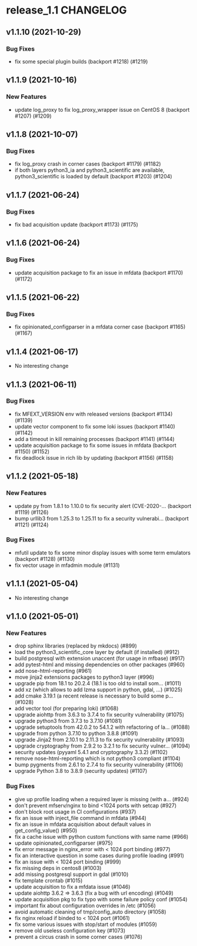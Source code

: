# release_1.1 CHANGELOG

## v1.1.10 (2021-10-29)

### Bug Fixes

- fix some special plugin builds (backport #1218) (#1219)

## v1.1.9 (2021-10-16)

### New Features

- update log_proxy to fix log_proxy_wrapper issue on CentOS 8 (backport #1207) (#1209)

## v1.1.8 (2021-10-07)

### Bug Fixes

- fix log_proxy crash in corner cases  (backport #1179) (#1182)
- if both layers python3_ia and python3_scientific are available, python3_scientific is loaded by default (backport #1203) (#1204)

## v1.1.7 (2021-06-24)

### Bug Fixes

- fix bad acquisition update (backport #1173) (#1175)

## v1.1.6 (2021-06-24)

### Bug Fixes

- update acquisition package to fix an issue in mfdata (backport #1170) (#1172)

## v1.1.5 (2021-06-22)

### Bug Fixes

- fix opinionated_configparser in a mfdata corner case (backport #1165) (#1167)

## v1.1.4 (2021-06-17)

- No interesting change

## v1.1.3 (2021-06-11)

### Bug Fixes

- fix MFEXT_VERSION env with released versions (backport #1134) (#1139)
- update vector component to fix some loki issues (backport #1140) (#1142)
- add a timeout in kill remaining processes (backport #1141) (#1144)
- update acquisition package to fix some issues in mfdata (backport #1150) (#1152)
- fix deadlock issue in rich lib by updating (backport #1156) (#1158)

## v1.1.2 (2021-05-18)

### New Features

- update py from 1.8.1 to 1.10.0 to fix security alert (CVE-2020-… (backport #1119) (#1126)
- bump urllib3 from 1.25.3 to 1.25.11 to fix a security vulnerabi… (backport #1121) (#1124)

### Bug Fixes

- mfutil update to fix some minor display issues with some term emulators (backport #1128) (#1130)
- fix vector usage in mfadmin module (#1131)

## v1.1.1 (2021-05-04)

- No interesting change

## v1.1.0 (2021-05-01)

### New Features

- drop sphinx libraries (replaced by mkdocs) (#899)
- load the python3_scientific_core layer by default (if installed) (#912)
- build postgresql with extension unaccent (for usage in mfbase) (#917)
- add pytest-html and missing dependencies on other packages (#960)
- add nose-html-reporting (#961)
- move jinja2 extensions packages to python3 layer (#996)
- upgrade pip from 18.1 to 20.2.4 (18.1 is too old to install som… (#1011)
- add xz (which allows to add lzma support in python, gdal, ...) (#1025)
- add cmake 3.19.1 (a recent release is necessary to build some p… (#1028)
- add vector tool (for preparing loki) (#1068)
- upgrade aiohttp from 3.6.3 to 3.7.4 to fix security vulnerability (#1075)
- upgrade python3 from 3.7.3 to 3.7.10 (#1081)
- upgrade setuptools from 42.0.2 to 54.1.2 with refactoring of la… (#1088)
- upgrade from python 3.7.10 to python 3.8.8 (#1091)
- upgrade Jinja2 from 2.10.1 to 2.11.3 to fix security vulnerability (#1093)
- upgrade cryptography from 2.9.2 to 3.2.1 to fix security vulner… (#1094)
- security updates (pyyaml 5.4.1 and cryptography 3.3.2) (#1102)
- remove nose-html-reporting which is not python3 compliant (#1104)
- bump pygments from 2.6.1 to 2.7.4 to fix security vulnerability (#1106)
- upgrade Python 3.8 to 3.8.9 (security updates) (#1107)

### Bug Fixes

- give up profile loading when a required layer is missing (with a… (#924)
- don't prevent mfserv/nginx to bind <1024 ports with setcap (#927)
- don't block root usage in CI configurations (#937)
- fix an issue with inject_file command in mfdata (#944)
- fix an issue in mfdata acquisition about default values in get_config_value() (#950)
- fix a cache issue with python custom functions with same name (#966)
- update opinionated_configparser (#975)
- fix error message in nginx_error with < 1024 port binding (#977)
- fix an interactive question in some cases during profile loading (#991)
- fix an issue with < 1024 port binding (#999)
- fix missing deps in centos8 (#1003)
- add missing postgresql support in gdal (#1010)
- fix template crontab (#1015)
- update acquisition to fix a mfdata issue (#1046)
- update aiohttp 3.6.2 => 3.6.3 (fix a bug with url encoding) (#1049)
- update acquisition pkg to fix typo with some failure policy conf (#1054)
- important fix about configuration overrides in /etc (#1056)
- avoid automatic cleaning of tmp/config_auto directory (#1058)
- fix nginx reload if binded to < 1024 port (#1061)
- fix some various issues with stop/start of modules (#1059)
- remove old useless configuration key (#1073)
- prevent a circus crash in some corner cases (#1076)


